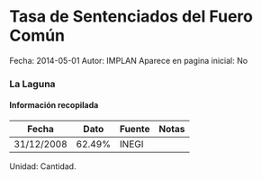 Tasa de Sentenciados del Fuero Común
=====

Fecha: 2014-05-01
Autor: IMPLAN
Aparece en pagina inicial: No

### La Laguna

<!-- break -->

#### Información recopilada

<table class="table table-hover table-bordered matriz">
  <thead>
    <tr><th>Fecha</th><th>Dato</th><th>Fuente</th><th>Notas</th></tr>
  </thead>
  <tbody>
    <tr><td class="centrado">31/12/2008</td><td class="derecha">62.49%</td><td>INEGI</td><td></td></tr>
  </tbody>
</table>

Unidad: Cantidad.
